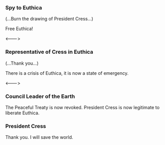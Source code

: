 ### Spy to Euthica
<!-- __ALIGN_RIGHT__ -->

(...Burn the drawing of President Cress...)

Free Euthica!

<--->

### Representative of Cress in Euthica

(...Thank you...)

There is a crisis of Euthica, it is now a state of emergency.

<--->

### Council Leader of the Earth
<!-- __ALIGN_RIGHT__ -->

The Peaceful Treaty is now revoked. President Cress is now legitimate to liberate Euthica.

### President Cress

Thank you. I will save the world.
